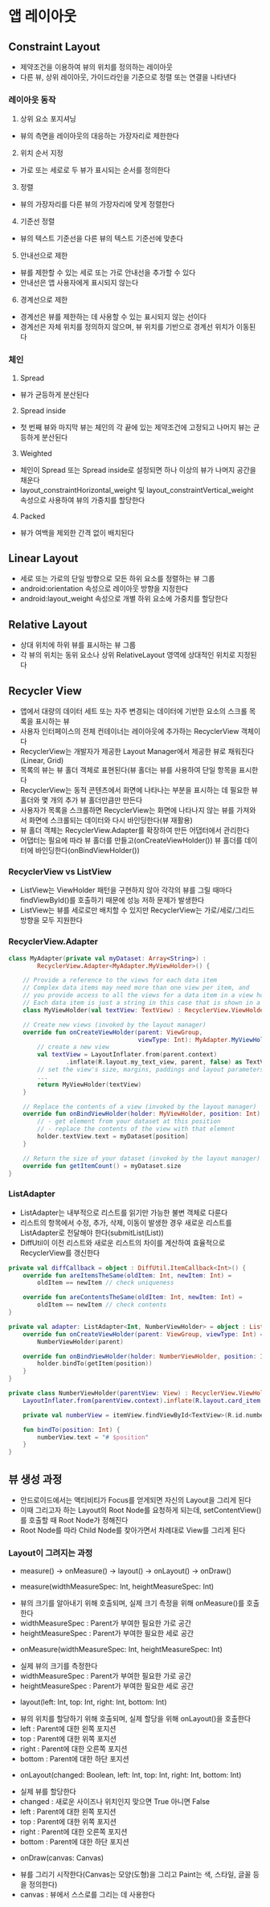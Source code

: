 # 앱 레이아웃

## Constraint Layout
 - 제약조건을 이용하여 뷰의 위치를 정의하는 레이아웃
 - 다른 뷰, 상위 레이아웃, 가이드라인을 기준으로 정렬 또는 연결을 나타낸다  

### 레이아웃 동작
 1. 상위 요소 포지셔닝
  - 뷰의 측면을 레이아웃의 대응하는 가장자리로 제한한다

 2. 위치 순서 지정
  - 가로 또는 세로로 두 뷰가 표시되는 순서를 정의한다

 3. 정렬
  - 뷰의 가장자리를 다른 뷰의 가장자리에 맞게 정렬한다

 4. 기준선 정렬
  - 뷰의 텍스트 기준선을 다른 뷰의 텍스트 기준선에 맞춘다

 5. 안내선으로 제한
  - 뷰를 제한할 수 있는 세로 또는 가로 안내선을 추가할 수 있다
  - 안내선은 앱 사용자에게 표시되지 않는다

 6. 경계선으로 제한
  - 경계선은 뷰를 제한하는 데 사용할 수 있는 표시되지 않는 선이다
  - 경계선은 자체 위치를 정의하지 않으며, 뷰 위치를 기반으로 경계선 위치가 이동된다

### 체인
 1. Spread
  - 뷰가 균등하게 분산된다

 2. Spread inside
  - 첫 번째 뷰와 마지막 뷰는 체인의 각 끝에 있는 제약조건에 고정되고 나머지 뷰는 균등하게 분산된다

 3. Weighted
  - 체인이 Spread 또는 Spread inside로 설정되면 하나 이상의 뷰가 나머지 공간을 채운다
  - layout_constraintHorizontal_weight 및 layout_constraintVertical_weight 속성으로 사용하여 뷰의 가중치를 할당한다

 4. Packed
  - 뷰가 여백을 제외한 간격 없이 배치된다


## Linear Layout
 - 세로 또는 가로의 단일 방향으로 모든 하위 요소를 정렬하는 뷰 그룹
 - android:orientation 속성으로 레이아웃 방향을 지정한다
 - android:layout_weight 속성으로 개별 하위 요소에 가중치를 할당한다

## Relative Layout
 - 상대 위치에 하위 뷰를 표시하는 뷰 그룹
 - 각 뷰의 위치는 동위 요소나 상위 RelativeLayout 영역에 상대적인 위치로 지정된다

## Recycler View
 - 앱에서 대량의 데이터 세트 또는 자주 변경되는 데이터에 기반한 요소의 스크롤 목록을 표시하는 뷰
 - 사용자 인터페이스의 전체 컨테이너는 레이아웃에 추가하는 RecyclerView 객체이다
 - RecyclerView는 개발자가 제공한 Layout Manager에서 제공한 뷰로 채워진다(Linear, Grid)
 - 목록의 뷰는 뷰 홀더 객체로 표현된다(뷰 홀더는 뷰를 사용하여 단일 항목을 표시한다
 - RecyclerView는 동적 콘텐츠에서 화면에 나타나는 부분을 표시하는 데 필요한 뷰 홀더와 몇 개의 추가 뷰 홀더만큼만 만든다
 - 사용자가 목록을 스크롤하면 RecyclerView는 화면에 나타나지 않는 뷰를 가져와서 화면에 스크롤되는 데이터와 다시 바인딩한다(뷰 재활용)
 - 뷰 홀더 객체는 RecyclerView.Adapter를 확장하여 만든 어댑터에서 관리한다
 - 어댑터는 필요에 따라 뷰 홀더를 만들고(onCreateViewHolder()) 뷰 홀더를 데이터에 바인딩한다(onBindViewHolder())

### RecyclerView vs ListView
 - ListView는 ViewHolder 패턴을 구현하지 않아 각각의 뷰를 그릴 때마다 findViewById()를 호출하기 때문에 성능 저하 문제가 발생한다
 - ListView는 뷰를 세로로만 배치할 수 있지만 RecyclerView는 가로/세로/그리드 방향을 모두 지원한다

### RecyclerView.Adapter
```kotlin
class MyAdapter(private val myDataset: Array<String>) :
        RecyclerView.Adapter<MyAdapter.MyViewHolder>() {

    // Provide a reference to the views for each data item
    // Complex data items may need more than one view per item, and
    // you provide access to all the views for a data item in a view holder.
    // Each data item is just a string in this case that is shown in a TextView.
    class MyViewHolder(val textView: TextView) : RecyclerView.ViewHolder(textView)

    // Create new views (invoked by the layout manager)
    override fun onCreateViewHolder(parent: ViewGroup,
                                    viewType: Int): MyAdapter.MyViewHolder {
        // create a new view
        val textView = LayoutInflater.from(parent.context)
                .inflate(R.layout.my_text_view, parent, false) as TextView
        // set the view's size, margins, paddings and layout parameters
        ...
        return MyViewHolder(textView)
    }

    // Replace the contents of a view (invoked by the layout manager)
    override fun onBindViewHolder(holder: MyViewHolder, position: Int) {
        // - get element from your dataset at this position
        // - replace the contents of the view with that element
        holder.textView.text = myDataset[position]
    }

    // Return the size of your dataset (invoked by the layout manager)
    override fun getItemCount() = myDataset.size
}
```

### ListAdapter
 - ListAdapter는 내부적으로 리스트를 읽기만 가능한 불변 객체로 다룬다
 - 리스트의 항목에서 수정, 추가, 삭제, 이동이 발생한 경우 새로운 리스트를 ListAdapter로 전달해야 한다(submitList(List<T>))
 - DiffUtil이 이전 리스트와 새로운 리스트의 차이를 계산하여 효율적으로 RecyclerView를 갱신한다

```kotlin
private val diffCallback = object : DiffUtil.ItemCallback<Int>() {
    override fun areItemsTheSame(oldItem: Int, newItem: Int) =
        oldItem == newItem // check uniqueness

    override fun areContentsTheSame(oldItem: Int, newItem: Int) =
        oldItem == newItem // check contents
}

private val adapter: ListAdapter<Int, NumberViewHolder> = object : ListAdapter<Int, NumberViewHolder>(diffCallback) {
    override fun onCreateViewHolder(parent: ViewGroup, viewType: Int) =
        NumberViewHolder(parent)

    override fun onBindViewHolder(holder: NumberViewHolder, position: Int) {
        holder.bindTo(getItem(position))
    }
}

private class NumberViewHolder(parentView: View) : RecyclerView.ViewHolder(
    LayoutInflater.from(parentView.context).inflate(R.layout.card_item, null, false)) {

    private val numberView = itemView.findViewById<TextView>(R.id.number)

    fun bindTo(position: Int) {
        numberView.text = "# $position"
    }
}
```

## 뷰 생성 과정
 - 안드로이드에서는 액티비티가 Focus를 얻게되면 자신의 Layout을 그리게 된다
 - 이때 그리고자 하는 Layout의 Root Node를 요청하게 되는데, setContentView()를 호출할 때 Root Node가 정해진다
 - Root Node를 따라 Child Node를 찾아가면서 차례대로 View를 그리게 된다

### Layout이 그려지는 과정
 - measure() -> onMeasure() -> layout() -> onLayout() -> onDraw()

 - measure(widthMeasureSpec: Int, heightMeasureSpec: Int)
  + 뷰의 크기를 알아내기 위해 호출되며, 실제 크기 측정을 위해 onMeasure()를 호출한다
  + widthMeasureSpec : Parent가 부여한 필요한 가로 공간
  + heightMeasureSpec : Parent가 부여한 필요한 세로 공간

 - onMeasure(widthMeasureSpec: Int, heightMeasureSpec: Int)
  + 실제 뷰의 크기를 측정한다
  + widthMeasureSpec : Parent가 부여한 필요한 가로 공간
  + heightMeasureSpec : Parent가 부여한 필요한 세로 공간

 - layout(left: Int, top: Int, right: Int, bottom: Int)
  + 뷰의 위치를 할당하기 위해 호출되며, 실제 할당을 위해 onLayout()을 호출한다
  + left : Parent에 대한 왼쪽 포지션
  + top : Parent에 대한 위쪽 포지션
  + right : Parent에 대한 오른쪽 포지션
  + bottom : Parent에 대한 하단 포지션

 - onLayout(changed: Boolean, left: Int, top: Int, right: Int, bottom: Int)
  + 실제 뷰를 할당한다
  + changed : 새로운 사이즈나 위치인지 맞으면 True 아니면 False
  + left : Parent에 대한 왼쪽 포지션
  + top : Parent에 대한 위쪽 포지션
  + right : Parent에 대한 오른쪽 포지션
  + bottom : Parent에 대한 하단 포지션

 - onDraw(canvas: Canvas)
  + 뷰를 그리기 시작한다(Canvas는 모양(도형)을 그리고 Paint는 색, 스타일, 글꼴 등을 정의한다)
  + canvas : 뷰에서 스스로를 그리는 데 사용한다
